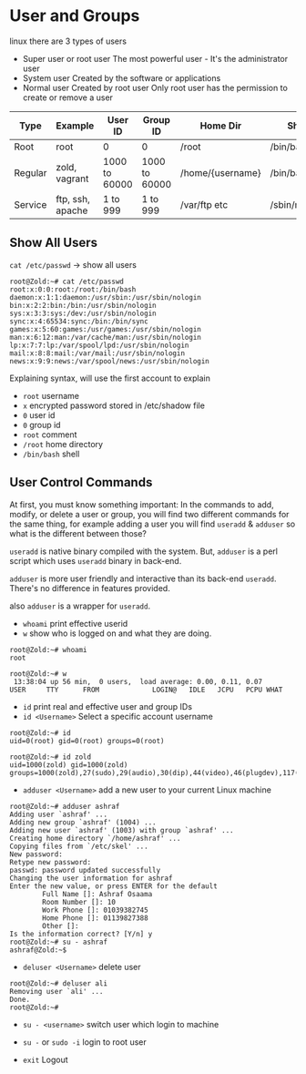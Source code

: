 # User and Groups

linux there are 3 types of users

* Super user or root user
  The most powerful user - It's the administrator user
* System user
  Created by the software or applications
* Normal user
  Created by root user
  Only root user has the permission to create or remove a user

Type    | Example          | User ID       | Group ID      | Home Dir         | Shell
------- | ---------------- | ------------- | ------------- | ---------------- | -----------
Root    | root             | 0             | 0             | /root            | /bin/bash
Regular | zold, vagrant    | 1000 to 60000 | 1000 to 60000 | /home/{username} | /bin/bash
Service | ftp, ssh, apache | 1 to 999      | 1 to 999      | /var/ftp etc     | /sbin/nologin

## Show All Users

`cat /etc/passwd` → show all users

``` console
root@Zold:~# cat /etc/passwd
root:x:0:0:root:/root:/bin/bash
daemon:x:1:1:daemon:/usr/sbin:/usr/sbin/nologin
bin:x:2:2:bin:/bin:/usr/sbin/nologin
sys:x:3:3:sys:/dev:/usr/sbin/nologin
sync:x:4:65534:sync:/bin:/bin/sync
games:x:5:60:games:/usr/games:/usr/sbin/nologin
man:x:6:12:man:/var/cache/man:/usr/sbin/nologin
lp:x:7:7:lp:/var/spool/lpd:/usr/sbin/nologin
mail:x:8:8:mail:/var/mail:/usr/sbin/nologin
news:x:9:9:news:/var/spool/news:/usr/sbin/nologin
```

Explaining syntax, will use the first account to explain

* `root` username
* `x` encrypted password stored in /etc/shadow file
* `0` user id
* `0` group id
* `root` comment
* `/root` home directory
* `/bin/bash` shell

## User Control Commands

At first, you must know something important:
In the commands to add, modify, or delete a user or group, you will find two different commands for the same thing, for example adding a user you will find `useradd` & `adduser` so what is the different between those?

`useradd` is native binary compiled with the system. But, `adduser` is a perl script which uses `useradd` binary in back-end.

`adduser` is more user friendly and interactive than its back-end `useradd`. There's no difference in features provided.

also `adduser` is a wrapper for `useradd`.

* `whoami` print effective userid
* `w` show who is logged on and what they are doing.

``` console
root@Zold:~# whoami
root

root@Zold:~# w
 13:38:04 up 56 min,  0 users,  load average: 0.00, 0.11, 0.07
USER     TTY      FROM             LOGIN@   IDLE   JCPU   PCPU WHAT
```

* `id` print real and effective user and group IDs
* `id <Username>` Select a specific account username

``` console
root@Zold:~# id
uid=0(root) gid=0(root) groups=0(root)

root@Zold:~# id zold
uid=1000(zold) gid=1000(zold) groups=1000(zold),27(sudo),29(audio),30(dip),44(video),46(plugdev),117(netdev),1001(docker)
```

* `adduser <Username>` add a new user to your current Linux machine

``` console
root@Zold:~# adduser ashraf
Adding user `ashraf' ...
Adding new group `ashraf' (1004) ...
Adding new user `ashraf' (1003) with group `ashraf' ...
Creating home directory `/home/ashraf' ...
Copying files from `/etc/skel' ...
New password:
Retype new password:
passwd: password updated successfully
Changing the user information for ashraf
Enter the new value, or press ENTER for the default
        Full Name []: Ashraf Osaama
        Room Number []: 10
        Work Phone []: 01039382745
        Home Phone []: 01139827388
        Other []:
Is the information correct? [Y/n] y
root@Zold:~# su - ashraf
ashraf@Zold:~$
```

* `deluser <Username>` delete user

``` console
root@Zold:~# deluser ali
Removing user `ali' ...
Done.
root@Zold:~#
```

* `su - <username>` switch user which login to machine

* `su -` or `sudo -i` login to root user

* `exit` Logout
